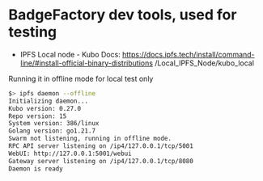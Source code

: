 # BadgeFactory dev tools, used for testing
- IPFS Local node - Kubo
Docs: https://docs.ipfs.tech/install/command-line/#install-official-binary-distributions
/Local_IPFS_Node/kubo_local

Running it in offline mode for local test only
```bash
$> ipfs daemon --offline
Initializing daemon...
Kubo version: 0.27.0
Repo version: 15
System version: 386/linux
Golang version: go1.21.7
Swarm not listening, running in offline mode.
RPC API server listening on /ip4/127.0.0.1/tcp/5001
WebUI: http://127.0.0.1:5001/webui
Gateway server listening on /ip4/127.0.0.1/tcp/8080
Daemon is ready
```